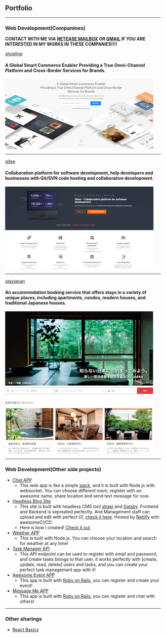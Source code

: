 ## Portfolio

---

### Web Development(Companines)

**CONTACT WITH ME VIA [NETEASE MAILBOX](yanghaoyuying@126.com) OR [GMAIL](yanghaoyuying@gmail.com) IF YOU ARE INTERESTED IN MY WORKS IN THESE COMPANIES!!!!**

[shopline](https://shoplineapp.com/)
#### A Global Smart Commerce Enabler Providing a True Omni-Channel Platform and Cross-Border Services for Brands.

<img src="images/sl_thumb.png?raw=true"/>

---

[gitee](https://gitee.com/)

#### Collaboration platform for software development, help developers and businesses with Git/SVN code hosting and collaborative development.


<img src="images/ge_thumb.png?raw=true"/>

---

[stayjapan](https://stayjapan.com/)

#### An accommodation booking service that offers stays in a variety of unique places, including apartments, condos, modern houses, and traditional Japanese houses.

<img src="images/sj_thumb.png?raw=true"/>

---


### Web Development(Other side projects)

- [Chat APP](http://kpdnffj9jegz.leanapp.cn/)
  - This web app is like a simple [slack](https://slack.com/intl/en-cn/),  and it is built with Node.js with websocket. You can choose different room, register with an awesome name, share location and send text message for now.
- [Headless Blog Site](https://strapi-gatsby-howard-demo.netlify.com/)
  - This site is built with headless CMS tool [strapi](https://strapi.io/) and [Gatsby](https://www.gatsbyjs.org/). Frontend and Backend is sepreated perfectly. And Management staff can upload and edit with perfect UI, [check it here](https://strapi-gatsby-howard-demo.herokuapp.com/admin). Hosted by [Netlify](https://www.netlify.com/) with awesomeCI/CD.
  - Here is how i created! [Check it out](https://drive.google.com/file/d/15oxdDSq7ip2VUnhkJw32ndgY20rvLCAY/view?usp=sharing)
- [Weather APP](https://howard-weather-app.herokuapp.com/)
  - This is built with Node.js. You can choose your location and search for weather at any time!
- [Task Manager API](https://jade-howard-task-manager.herokuapp.com/)
  - This API endpoint can be used to register with email and password, and create tasks blongs to that user, it works perfectly with
  [create, update, read, delete] users and tasks, and you can create your perfect task managemant app with it!
- [Awesome Event APP](https://haoxiaoxiao.herokuapp.com/)
  - This app is built with [Ruby on Rails](https://rubyonrails.org/), you can register and create your event!
- [Message Me APP](https://github.com/haoyangyuying/message-me-app)
  - This app is built with [Ruby on Rails](https://rubyonrails.org/), you can register and chat with others!

---


### Other sharings

  - [React Basics](https://drive.google.com/file/d/1EmW_tMGgzDqcPC9KiUqHPnyNyc2riuCA/view?usp=sharing)